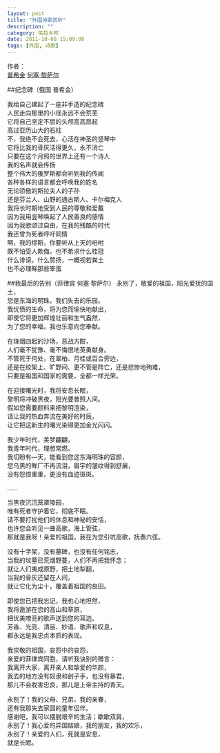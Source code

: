 ```yaml
---
layout: post
title: "外国诗歌赏析"
description: ""
category: 佑启乡邦
date: 2011-10-08 15:09:00
tags: [外国, 诗歌]
---
```

作者：   
[普希金](#普希金) [何塞·黎萨尔](#何塞·黎萨尔)   

<span id="普希金"></span>
##纪念碑（俄国 普希金）

我给自己建起了一座非手造的纪念碑  
人民走向那里的小径永远不会荒芜  
它将自己坚定不屈的头颅高高昂起  
高过亚历山大的石柱  
不，我绝不会死去，心活在神圣的竖琴中  
它将比我的骨灰活得更久，永不消亡  
只要在这个月照的世界上还有一个诗人  
我的名声就会传扬  
整个伟大的俄罗斯都会听到我的传闻  
各种各样的语言都会呼唤我的姓名  
无论骄傲的斯拉夫人的子孙  
还是芬兰人、山野的通古斯人、卡尔梅克人  
我将长时期地受到人民的尊敬和爱戴  
因为我用竖琴唤起了人民善良的感情  
因为我歌颂过自由，在我的残酷的时代  
我还曾为死者呼吁同情  
啊，我的缪斯，你要听从上天的吩咐  
既不怕受人欺侮，也不希求什么桂冠  
什么诽谤，什么赞扬，一概视若粪土  
也不必理睬那些笨蛋  

<span id="何塞·黎萨尔"></span>
##我最后的告别（菲律宾 何塞·黎萨尔）
永别了，敬爱的祖国，阳光爱抚的国土，  
您是东海的明珠，我们失去的乐园。  
我忧愤的生命，将为您而愉快地献出，  
即使它将更加辉煌壮丽和生气盎然，  
为了您的幸福，我也乐意向您奉献。  

在烽烟四起的沙场，恶战方酣，  
人们毫不犹豫、毫不悔恨地英勇献身。  
不管死于何处，在翠柏、月桂或百合旁边，  
还是在绞架上、旷野间、更不管是阵亡，还是悲惨地殉难，  
只要是祖国和国家的需要，全都一样光荣。

在迎接曙光时，我将安息长眠，  
黎明将冲破黑夜，阳光要普照人间。  
假如您需要颜料来把黎明渲染，  
请让我的热血奔流在美好的时辰，  
让它把这新生的曙光染得更加金光闪闪。

我少年时代，美梦翩翩，  
我青年时代，理想常燃。  
我切盼有—天，能看到您这东海明珠的容颜，  
您乌黑的眸厂不再流泪，眉宇的皱纹得到舒展，  
没有怨恨重重，更没有血迹斑斑。

……

当黑夜沉沉笼罩陵园，  
唯有死者守护着它，彻底不眠。  
请不要打扰他们的休息和神秘的安恬，  
也许您会听见一曲高歌，海上管弦，  
那就是我呀！亲爱的祖国，我在为您引吭高歌，抚奏六弦。

没有十字架，没有墓碑，也没有任何铭志，  
当我的坟墓已荒烟野蔓，人们不再把我怀念；  
就让人们夷成原野，把土地犁翻，  
当我的骨灰还留在人间，  
就让它化为尘十，覆盖着祖国的良田。

即使您已把我忘记，我也心地坦然，  
我将遨游在您的高山和草原，  
把优美嘹亮的歌声送到您的耳边。  
芳香、光亮、清丽、妙语、歌声和叹息，  
都永远是我忠贞本质的表现。

我崇敬的祖国，哀怨中的哀怨，  
亲爱的菲律宾同胞，请听我诀别的赠言：  
我离开大家、离开亲人和挚爱的华颜，  
我去的地方没有奴隶和刽子手，也没有暴君，  
那儿不会戕害忠良，那儿是上帝主持的青天。

永别了！我的父母、兄弟，我的亲眷，  
还有我那失去家园的童年侣伴。  
感谢吧，我可以摆脱艰辛的生活；歇歇双肩，  
永别了！我心爱的异国姑娘，我的朋友，我的欢乐，  
永别了！亲爱的人们，死就是安息，  
就是长眠。